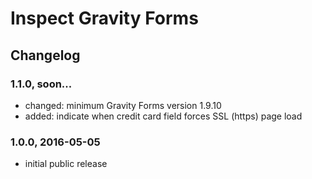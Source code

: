 # Inspect Gravity Forms

## Changelog

### 1.1.0, soon...

* changed: minimum Gravity Forms version 1.9.10
* added: indicate when credit card field forces SSL (https) page load

### 1.0.0, 2016-05-05

* initial public release
